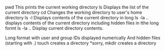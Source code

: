 pwd
This prints the current working directory
ls
Displays the list of the current directory
cd
Changes the working directory to user's home directory
ls -l
Displays contents of the current directory in long
ls -la ..
displays contents of the current directory including hidden files in tthe long formt
ls -la ..
Display current directory contents.

Long format
with user and group IDs displayed numerically
And hidden files (starting with .)
touch 
creates a directory 
*sorry, mkdir creates a directory
